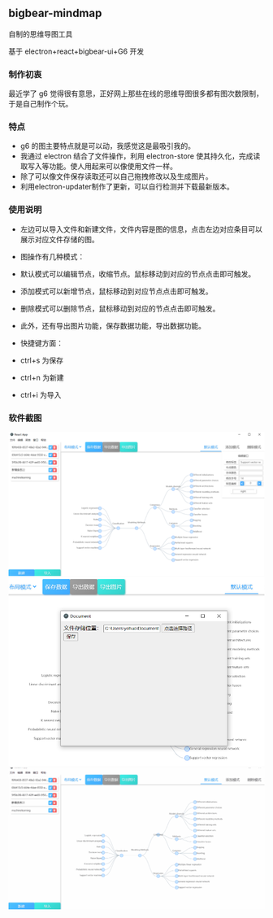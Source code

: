 ## bigbear-mindmap

自制的思维导图工具

基于 electron+react+bigbear-ui+G6 开发

### 制作初衷

最近学了 g6 觉得很有意思，正好网上那些在线的思维导图很多都有图次数限制，于是自己制作个玩。

### 特点

-   g6 的图主要特点就是可以动，我感觉这是最吸引我的。
-   我通过 electron 结合了文件操作，利用 electron-store 使其持久化，完成读取写入等功能。使人用起来可以像使用文件一样。
-   除了可以像文件保存读取还可以自己拖拽修改以及生成图片。
-   利用electron-updater制作了更新，可以自行检测并下载最新版本。

### 使用说明

-   左边可以导入文件和新建文件，文件内容是图的信息，点击左边对应条目可以展示对应文件存储的图。
-   图操作有几种模式：
-   默认模式可以编辑节点，收缩节点。鼠标移动到对应的节点点击即可触发。
-   添加模式可以新增节点，鼠标移动到对应节点点击即可触发。
-   删除模式可以删除节点，鼠标移动到对应的节点点击即可触发。
-   此外，还有导出图片功能，保存数据功能，导出数据功能。

-   快捷键方面：
-   ctrl+s 为保存
-   ctrl+n 为新建
-   ctrl+i 为导入

### 软件截图

<img src='https://github.com/yehuozhili/bigbear-mindmap/blob/master/demo/%E5%BE%AE%E4%BF%A1%E6%88%AA%E5%9B%BE_20200825010929.png'/>

<img src='https://github.com/yehuozhili/bigbear-mindmap/blob/master/demo/%E5%BE%AE%E4%BF%A1%E6%88%AA%E5%9B%BE_20200825011250.png'/>

<img src='https://github.com/yehuozhili/bigbear-mindmap/blob/master/demo/213.gif' />